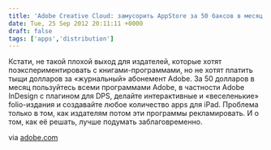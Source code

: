 ```yaml
---
title: 'Adobe Creative Cloud: замусорить AppStore за 50 баксов в месяц'
date: Tue, 25 Sep 2012 20:11:11 +0000
draft: false
tags: ['apps','distribution']
---
```


Кстати, не такой плохой выход для издателей, которые хотят поэкспериментировать с книгами-программами, но не хотят платить тыщи долларов за «журнальный» абонемент Adobe. За 50 долларов в месяц пользуйтесь всеми программами Adobe, в частности Adobe InDesign с плагином для DPS, делайте интерактивные и «веселенькие» folio-издания и создавайте любое количество apps для iPad. Проблема только в том, как издателям потом эти программы рекламировать. И о том, как её решать, лучше подумать заблаговременно.

via [adobe.com](http://www.adobe.com/products/creativecloud.html)
